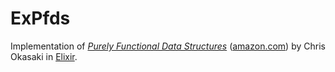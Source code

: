 # ExPfds

Implementation of [_Purely Functional Data Structures_](http://www.cambridge.org/us/academic/subjects/computer-science/programming-languages-and-applied-logic/purely-functional-data-structures) ([amazon.com](http://www.amazon.com/Purely-Functional-Structures-Chris-Okasaki-ebook/dp/B00AKE1V04/)) by Chris Okasaki in [Elixir](http://elixir-lang.org/).
